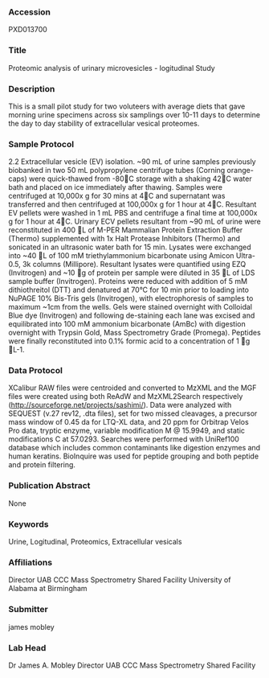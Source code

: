 ### Accession
PXD013700

### Title
Proteomic analysis of urinary microvesicles - logitudinal Study

### Description
This is a small pilot study for two voluteers with average diets that gave morning urine specimens across six samplings over 10-11 days to determine the day to day stability of extracellular vesical proteomes.

### Sample Protocol
2.2 Extracellular vesicle (EV) isolation.  ~90 mL of urine samples previously biobanked in two 50 mL polypropylene centrifuge tubes (Corning orange-caps) were quick-thawed from -80C storage with a shaking 42C water bath and placed on ice immediately after thawing. Samples were centrifuged at 10,000x g for 30 mins at 4C and supernatant was transferred and then centrifuged at 100,000x g for 1 hour at 4C. Resultant EV pellets were washed in 1 mL PBS and centrifuge a final time at 100,000x g for 1 hour at 4C.  Urinary ECV pellets resultant from ~90 mL of urine were reconstituted in 400 L of M-PER Mammalian Protein Extraction Buffer (Thermo) supplemented with 1x Halt Protease Inhibitors (Thermo) and sonicated in an ultrasonic water bath for 15 min. Lysates were exchanged into ~40 L of 100 mM triethylammonium bicarbonate using Amicon Ultra-0.5, 3k columns (Millipore). Resultant lysates were quantified using EZQ (Invitrogen) and ~10 g of protein per sample were diluted in 35 L of LDS sample buffer (Invitrogen). Proteins were reduced with addition of 5 mM dithiothreitol (DTT) and denatured at 70°C for 10 min prior to loading into NuPAGE 10% Bis-Tris gels (Invitrogen), with electrophoresis of samples to maximum ~1cm from the wells. Gels were stained overnight with Colloidal Blue dye (Invitrogen) and following de-staining each lane was excised and equilibrated into 100 mM ammonium bicarbonate (AmBc) with digestion overnight with Trypsin Gold, Mass Spectrometry Grade (Promega). Peptides were finally reconstituted into 0.1% formic acid to a concentration of 1 g L-1.

### Data Protocol
XCalibur RAW files were centroided and converted to MzXML and the MGF files were created using both ReAdW and MzXML2Search respectively (http://sourceforge.net/projects/sashimi/). Data were analyzed with SEQUEST (v.27 rev12, .dta files), set for two missed cleavages, a precursor mass window of 0.45 da for LTQ-XL data, and 20 ppm for Orbitrap Velos Pro data, tryptic enzyme, variable modification M @ 15.9949, and static modifications C at 57.0293. Searches were performed with UniRef100 database  which includes common contaminants like digestion enzymes and human keratins.  BioInquire was used for peptide grouping and both peptide and protein filtering.

### Publication Abstract
None

### Keywords
Urine, Logitudinal, Proteomics, Extracellular vesicals

### Affiliations
Director UAB CCC Mass Spectrometry Shared Facility
University of Alabama at Birmingham

### Submitter
james mobley

### Lab Head
Dr James A. Mobley
Director UAB CCC Mass Spectrometry Shared Facility


